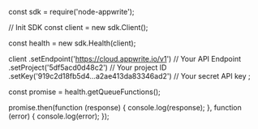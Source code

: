 const sdk = require('node-appwrite');

// Init SDK
const client = new sdk.Client();

const health = new sdk.Health(client);

client
    .setEndpoint('https://cloud.appwrite.io/v1') // Your API Endpoint
    .setProject('5df5acd0d48c2') // Your project ID
    .setKey('919c2d18fb5d4...a2ae413da83346ad2') // Your secret API key
;

const promise = health.getQueueFunctions();

promise.then(function (response) {
    console.log(response);
}, function (error) {
    console.log(error);
});
